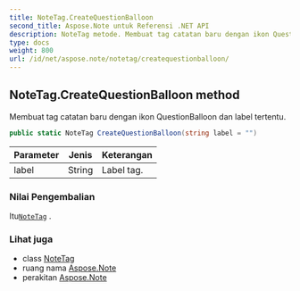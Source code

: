 ```yaml
---
title: NoteTag.CreateQuestionBalloon
second_title: Aspose.Note untuk Referensi .NET API
description: NoteTag metode. Membuat tag catatan baru dengan ikon QuestionBalloon dan label tertentu.
type: docs
weight: 800
url: /id/net/aspose.note/notetag/createquestionballoon/
---
```

## NoteTag.CreateQuestionBalloon method

Membuat tag catatan baru dengan ikon QuestionBalloon dan label tertentu.

```csharp
public static NoteTag CreateQuestionBalloon(string label = "")
```

| Parameter | Jenis | Keterangan |
| --- | --- | --- |
| label | String | Label tag. |

### Nilai Pengembalian

Itu[`NoteTag`](../) .

### Lihat juga

* class [NoteTag](../)
* ruang nama [Aspose.Note](../../notetag/)
* perakitan [Aspose.Note](../../../)


